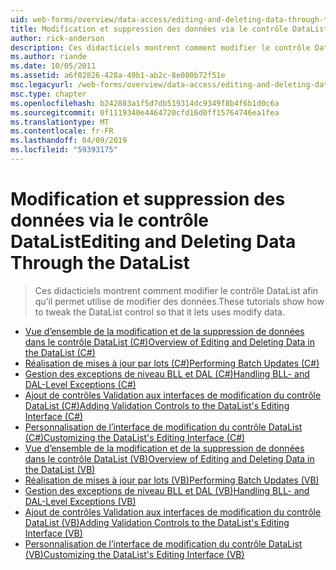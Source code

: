 ```yaml
---
uid: web-forms/overview/data-access/editing-and-deleting-data-through-the-datalist/index
title: Modification et suppression des données via le contrôle DataList | Microsoft Docs
author: rick-anderson
description: Ces didacticiels montrent comment modifier le contrôle DataList afin qu’il permet utilise de modifier des données.
ms.author: riande
ms.date: 10/05/2011
ms.assetid: a6f02826-428a-49b1-ab2c-8e080b72f51e
msc.legacyurl: /web-forms/overview/data-access/editing-and-deleting-data-through-the-datalist
msc.type: chapter
ms.openlocfilehash: b242803a1f5d7db519314dc9349f8b4f6b1d0c6a
ms.sourcegitcommit: 0f1119340e4464720cfd16d0ff15764746ea1fea
ms.translationtype: MT
ms.contentlocale: fr-FR
ms.lasthandoff: 04/09/2019
ms.locfileid: "59393175"
---
```

# <a name="editing-and-deleting-data-through-the-datalist"></a><span data-ttu-id="0ac9d-103">Modification et suppression des données via le contrôle DataList</span><span class="sxs-lookup"><span data-stu-id="0ac9d-103">Editing and Deleting Data Through the DataList</span></span>

> <span data-ttu-id="0ac9d-104">Ces didacticiels montrent comment modifier le contrôle DataList afin qu’il permet utilise de modifier des données.</span><span class="sxs-lookup"><span data-stu-id="0ac9d-104">These tutorials show how to tweak the DataList control so that it lets uses modify data.</span></span>


- [<span data-ttu-id="0ac9d-105">Vue d’ensemble de la modification et de la suppression de données dans le contrôle DataList (C#)</span><span class="sxs-lookup"><span data-stu-id="0ac9d-105">Overview of Editing and Deleting Data in the DataList (C#)</span></span>](an-overview-of-editing-and-deleting-data-in-the-datalist-cs.md)
- [<span data-ttu-id="0ac9d-106">Réalisation de mises à jour par lots (C#)</span><span class="sxs-lookup"><span data-stu-id="0ac9d-106">Performing Batch Updates (C#)</span></span>](performing-batch-updates-cs.md)
- [<span data-ttu-id="0ac9d-107">Gestion des exceptions de niveau BLL et DAL (C#)</span><span class="sxs-lookup"><span data-stu-id="0ac9d-107">Handling BLL- and DAL-Level Exceptions (C#)</span></span>](handling-bll-and-dal-level-exceptions-cs.md)
- [<span data-ttu-id="0ac9d-108">Ajout de contrôles Validation aux interfaces de modification du contrôle DataList (C#)</span><span class="sxs-lookup"><span data-stu-id="0ac9d-108">Adding Validation Controls to the DataList's Editing Interface (C#)</span></span>](adding-validation-controls-to-the-datalist-s-editing-interface-cs.md)
- [<span data-ttu-id="0ac9d-109">Personnalisation de l’interface de modification du contrôle DataList (C#)</span><span class="sxs-lookup"><span data-stu-id="0ac9d-109">Customizing the DataList's Editing Interface (C#)</span></span>](customizing-the-datalist-s-editing-interface-cs.md)
- [<span data-ttu-id="0ac9d-110">Vue d’ensemble de la modification et de la suppression de données dans le contrôle DataList (VB)</span><span class="sxs-lookup"><span data-stu-id="0ac9d-110">Overview of Editing and Deleting Data in the DataList (VB)</span></span>](an-overview-of-editing-and-deleting-data-in-the-datalist-vb.md)
- [<span data-ttu-id="0ac9d-111">Réalisation de mises à jour par lots (VB)</span><span class="sxs-lookup"><span data-stu-id="0ac9d-111">Performing Batch Updates (VB)</span></span>](performing-batch-updates-vb.md)
- [<span data-ttu-id="0ac9d-112">Gestion des exceptions de niveau BLL et DAL (VB)</span><span class="sxs-lookup"><span data-stu-id="0ac9d-112">Handling BLL- and DAL-Level Exceptions (VB)</span></span>](handling-bll-and-dal-level-exceptions-vb.md)
- [<span data-ttu-id="0ac9d-113">Ajout de contrôles Validation aux interfaces de modification du contrôle DataList (VB)</span><span class="sxs-lookup"><span data-stu-id="0ac9d-113">Adding Validation Controls to the DataList's Editing Interface (VB)</span></span>](adding-validation-controls-to-the-datalist-s-editing-interface-vb.md)
- [<span data-ttu-id="0ac9d-114">Personnalisation de l’interface de modification du contrôle DataList (VB)</span><span class="sxs-lookup"><span data-stu-id="0ac9d-114">Customizing the DataList's Editing Interface (VB)</span></span>](customizing-the-datalist-s-editing-interface-vb.md)
